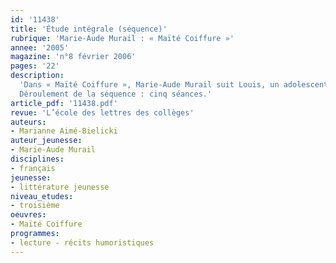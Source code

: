 ```yaml
---
id: '11438'
title: 'Étude intégrale (séquence)'
rubrique: 'Marie-Aude Murail : « Maïté Coiffure »'
annee: '2005'
magazine: 'n°8 février 2006'
pages: '22'
description: 
  'Dans « Maïté Coiffure », Marie-Aude Murail suit Louis, un adolescent qui se passionne pour la coiffure qu’il découvre par hasard en stage de troisième. Dans ce récit d’initiation, l’auteur confronte personnalités et classes sociales pour analyser les comportements et voir comment le jeune garçon découvre la vie et le travail. À travers les étapes de la formation de Louis,  « Maïté Coiffure » aborde des sujets sensibles et valorise les différences. Ce récit est un réel message de confiance à proposer en début de troisième à des adolescents confrontés à la question de leur orientation afin de mettre en avant les formations professionnelles. L’étude de  « Maïté Coiffure » croise plusieurs objectifs de la classe de troisième : lecture d’une œuvre de littérature jeunesse à dominante humoristique, écriture en lien avec le travail sur l’expression de soi, approche des métiers et de l’orientation. Dans le cadre de l’éducation à la citoyenneté, elle s’inscrit également dans la lutte contre les préjugés et la valorisation des formes d’intelligence moins scolaires.
  Déroulement de la séquence : cinq séances.'
article_pdf: '11438.pdf'
revue: 'L’école des lettres des collèges'
auteurs:
- Marianne Aimé-Bielicki
auteur_jeunesse:
- Marie-Aude Murail
disciplines:
- français
jeunesse:
- littérature jeunesse
niveau_etudes:
- troisième
oeuvres:
- Maïté Coiffure
programmes:
- lecture - récits humoristiques
---
```

